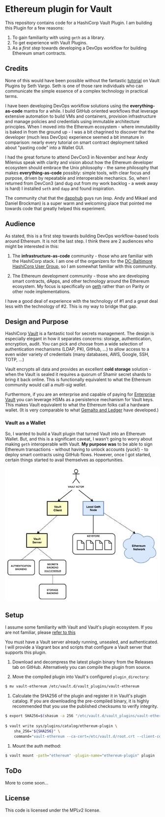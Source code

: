 # Ethereum plugin for Vault

This repository contains code for a HashiCorp Vault Plugin. I am building this Plugin for a few reasons:

1. To gain familiarity with using `geth` as a library.
2. To get experience with Vault Plugins.
3. As a *first step* towards developing a DevOps workflow for building Ethereum smart contracts.

## Credits

None of this would have been possible without the fantastic [tutorial](https://www.hashicorp.com/blog/building-a-vault-secure-plugin) on Vault Plugins by Seth Vargo. Seth is one of those rare individuals who can communicate the simple essence of a complex technology in practical terms.

I have been developing DevOps workflow solutions using the **everything-as-code** mantra for a while. I build GitHub oriented workflows that leverage extensive automation to build VMs and containers, provision infrastructure and manage policies and credentials using immutable architecture principles. When I moved into the Ethereum ecosystem - where immutability is baked in from the ground up - I was a bit chagrined to discover that the developer (much less DevOps) experience seemed a bit immature in comparison: nearly every tutorial on smart contract deployment talked about "pasting code" into a Wallet GUI.

I had the great fortune to attend DevCon3 in November and hear Andy Milenius speak with clarity and vision about how the Ethereum developer ecosystem should embrace the Unix philosophy - the same philosophy that makes **everything-as-code** possibly: simple tools, with clear focus and purpose, driven by repeatable and interoperable mechanics. So, when I returned from DevCon3 (and dug out from my work backlog - a week away is hard) I installed `seth` and `dapp` and found inspiration.

The community chat that the [dapphub](https://dapphub.com/) guys run (esp. Andy and Mikael and Daniel Brockman) is a super warm and welcoming place that pointed me towards code that greatly helped this experiment.

## Audience

As stated, this is a first step towards building DevOps workflow-based tools around Ethereum. It is not the last step. I think there are 2 audiences who might be interested in this:

1. The **infrastructure-as-code** community - those who are familiar with the HashiCorp stack. I am one of the organizers for the [DC-Baltimore HashiCorp User Group](https://www.meetup.com/DC-Baltimore-HashiCorp-User-Group), so I am somewhat familiar with this community.

2. The Ethereum development community - those who are developing smart contracts, dApps, and other technology around the Ethereum ecosystem. My focus is specifically on [geth](https://github.com/ethereum/go-ethereum) rather than on Parity or other node implementations.

I have a good deal of experience with the technology of #1 and a great deal less with the technology of #2. This is my way to bridge that gap.

## Design and Purpose

HashiCorp [Vault](https://www.vaultproject.io/) is a fantastic tool for secrets management. The design is especially elegant in how it separates concerns: storage, authentication, encryption, audit. You can pick and choose from a wide selection of authentication mechanisms (LDAP, PKI, GitHub, ...) to allow access to a even wider variety of credentials (many databases, AWS, Google, SSH, TOTP, ...)

Vault encrypts all data and provides an excellent **cold storage** solution - when the Vault is sealed it requires a quorum of Shamir secret shards to bring it back online. This is functionally equivalent to what the Ethereum community would call a *multi-sig wallet*.

Furthermore, if you are an enterprise and capable of paying for [Enterprise Vault](https://www.hashicorp.com/products/vault) you can leverage HSMs as a persistence mechanism for Vault keys. This makes Vault equivalent to what the Ethereum folks call a hardware wallet. (It is very comparable to what [Gemalto and Ledger](https://www.gemalto.com/press/Pages/Gemalto-and-Ledger-Join-Forces-to-Provide--Security-Infrastructure-for-Cryptocurrency-Based-Activities-.aspx) have developed.)

### Vault as a Wallet

So, I wanted to build a Vault plugin that turned Vault into an Ethereum Wallet. But, and this is a significant caveat, I wasn't going to worry about making `geth` interoperable with Vault. **My purpose was** to be able to sign Ethereum transactions - without having to unlock accounts (yuck!) - to deploy smart contracts using GitHub flows. However, once I got started, certain things started to avail themselves as opportunities.

![Vault and Geth Topology](/doc/vault-geth.png?raw=true "Vault Ethereum Plugin")

## Setup

I assume some familiarity with Vault and Vault's plugin
ecosystem. If you are not familiar, please [refer to this](https://www.vaultproject.io/guides/plugin-backends.html)

You must have a Vault server already running, unsealed, and
authenticated. I will provide a Vagrant box and scripts that configure a Vault server that supports this plugin.

1. Download and decompress the latest plugin binary from the Releases tab on
GitHub. Alternatively you can compile the plugin from source.

1. Move the compiled plugin into Vault's configured `plugin_directory`:

  ```sh
  $ mv vault-ethereum /etc/vault.d/vault_plugins/vault-ethereum
  ```

1. Calculate the SHA256 of the plugin and register it in Vault's plugin catalog.
If you are downloading the pre-compiled binary, it is highly recommended that
you use the published checksums to verify integrity.

  ```sh
  $ export SHA256=$(shasum -a 256 "/etc/vault.d/vault_plugins/vault-ethereum" | cut -d' ' -f1)

  $ vault write sys/plugins/catalog/ethereum-plugin \
      sha_256="${SHA256}" \
      command="vault-ethereum --ca-cert=/etc/vault.d/root.crt --client-cert=/etc/vault.d/vault.crt --client-key=/etc/vault.d/vault.key"
  ```

1. Mount the auth method:

  ```sh
  $ vault mount -path="ethereum" -plugin-name="ethereum-plugin" plugin
  ```

## ToDo

More to come soon...

## License

This code is licensed under the MPLv2 license.

